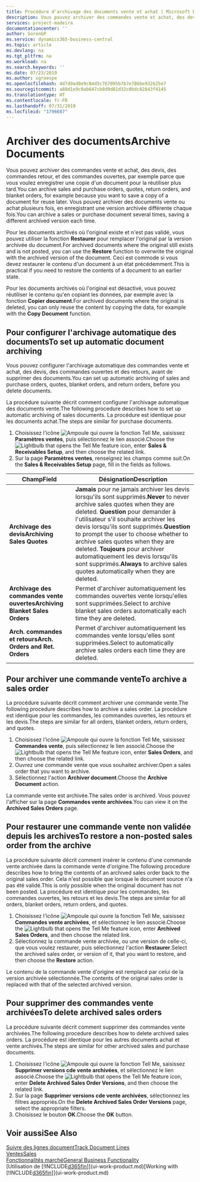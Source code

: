 ```yaml
---
title: Procédure d'archivage des documents vente et achat | Microsoft Docs
description: Vous pouvez archiver des commandes vente et achat, des devis, des retours et des commandes ouvertes, et vous pouvez utiliser le document archivé pour recréer le document d'origine.
services: project-madeira
documentationcenter: ''
author: SorenGP
ms.service: dynamics365-business-central
ms.topic: article
ms.devlang: na
ms.tgt_pltfrm: na
ms.workload: na
ms.search.keywords: ''
ms.date: 07/23/2019
ms.author: sgroespe
ms.openlocfilehash: 4d7d9ad0e9c84d5c767095b7b7e786be932625e7
ms.sourcegitcommit: a88d1e9c0ab647cb8d9d81d32c0bdc82843f4145
ms.translationtype: HT
ms.contentlocale: fr-FR
ms.lasthandoff: 07/31/2019
ms.locfileid: "1796687"
---
```

# <a name="archive-documents"></a><span data-ttu-id="ca6e5-103">Archiver des documents</span><span class="sxs-lookup"><span data-stu-id="ca6e5-103">Archive Documents</span></span>
<span data-ttu-id="ca6e5-104">Vous pouvez archiver des commandes vente et achat, des devis, des commandes retour, et des commandes ouvertes, par exemple parce que vous voulez enregistrer une copie d'un document pour la réutiliser plus tard.</span><span class="sxs-lookup"><span data-stu-id="ca6e5-104">You can archive sales and purchase orders, quotes, return orders, and blanket orders, for example because you want to save a copy of a document for reuse later.</span></span> <span data-ttu-id="ca6e5-105">Vous pouvez archiver des documents vente ou achat plusieurs fois, en enregistrant une version archivée différente chaque fois.</span><span class="sxs-lookup"><span data-stu-id="ca6e5-105">You can archive a sales or purchase document several times, saving a different archived version each time.</span></span>

<span data-ttu-id="ca6e5-106">Pour les documents archivés où l'original existe et n'est pas validé, vous pouvez utiliser la fonction **Restaurer** pour remplacer l'original par la version archivée du document.</span><span class="sxs-lookup"><span data-stu-id="ca6e5-106">For archived documents where the original still exists and is not posted, you can use the **Restore** function to overwrite the original with the archived version of the document.</span></span> <span data-ttu-id="ca6e5-107">Ceci est commode si vous devez restaurer le contenu d'un document à un état précédemment.</span><span class="sxs-lookup"><span data-stu-id="ca6e5-107">This is practical if you need to restore the contents of a document to an earlier state.</span></span>

<span data-ttu-id="ca6e5-108">Pour les documents archivés où l'original est désactivé, vous pouvez réutiliser le contenu qu'en copiant les données, par exemple avec la fonction **Copier document**.</span><span class="sxs-lookup"><span data-stu-id="ca6e5-108">For archived documents where the original is deleted, you can only reuse the content by copying the data, for example with the **Copy Document** function.</span></span>   

## <a name="to-set-up-automatic-document-archiving"></a><span data-ttu-id="ca6e5-109">Pour configurer l'archivage automatique des documents</span><span class="sxs-lookup"><span data-stu-id="ca6e5-109">To set up automatic document archiving</span></span>  
<span data-ttu-id="ca6e5-110">Vous pouvez configurer l'archivage automatique des commandes vente et achat, des devis, des commandes ouvertes et des retours, avant de supprimer des documents.</span><span class="sxs-lookup"><span data-stu-id="ca6e5-110">You can set up automatic archiving of sales and purchase orders, quotes, blanket orders, and return orders, before you delete documents.</span></span>

<span data-ttu-id="ca6e5-111">La procédure suivante décrit comment configurer l'archivage automatique des documents vente.</span><span class="sxs-lookup"><span data-stu-id="ca6e5-111">The following procedure describes how to set up automatic archiving of sales documents.</span></span> <span data-ttu-id="ca6e5-112">La procédure est identique pour les documents achat.</span><span class="sxs-lookup"><span data-stu-id="ca6e5-112">The steps are similar for purchase documents.</span></span>
1.  <span data-ttu-id="ca6e5-113">Choisissez l'icône ![Ampoule qui ouvre la fonction Tell Me](media/ui-search/search_small.png "Dites-moi ce que vous voulez faire"), saisissez **Paramètres ventes**, puis sélectionnez le lien associé.</span><span class="sxs-lookup"><span data-stu-id="ca6e5-113">Choose the ![Lightbulb that opens the Tell Me feature](media/ui-search/search_small.png "Tell me what you want to do") icon, enter **Sales & Receivables Setup**, and then choose the related link.</span></span>
2. <span data-ttu-id="ca6e5-114">Sur la page **Paramètres ventes**, renseignez les champs comme suit.</span><span class="sxs-lookup"><span data-stu-id="ca6e5-114">On the **Sales & Receivables Setup** page, fill in the fields as follows.</span></span>

|<span data-ttu-id="ca6e5-115">Champ</span><span class="sxs-lookup"><span data-stu-id="ca6e5-115">Field</span></span>|<span data-ttu-id="ca6e5-116">Désignation</span><span class="sxs-lookup"><span data-stu-id="ca6e5-116">Description</span></span>|
|-----|-----------|
|<span data-ttu-id="ca6e5-117">**Archivage des devis**</span><span class="sxs-lookup"><span data-stu-id="ca6e5-117">**Archiving Sales Quotes**</span></span>|<span data-ttu-id="ca6e5-118">**Jamais** pour ne jamais archiver les devis lorsqu'ils sont supprimés.</span><span class="sxs-lookup"><span data-stu-id="ca6e5-118">**Never** to never archive sales quotes when they are deleted.</span></span> <span data-ttu-id="ca6e5-119">**Question** pour demander à l'utilisateur s'il souhaite archiver les devis lorsqu'ils sont supprimés.</span><span class="sxs-lookup"><span data-stu-id="ca6e5-119">**Question** to prompt the user to choose whether to archive sales quotes when they are deleted.</span></span> <span data-ttu-id="ca6e5-120">**Toujours** pour archiver automatiquement les devis lorsqu'ils sont supprimés.</span><span class="sxs-lookup"><span data-stu-id="ca6e5-120">**Always** to archive sales quotes automatically when they are deleted.</span></span>|
|<span data-ttu-id="ca6e5-121">**Archivage des commandes vente ouvertes**</span><span class="sxs-lookup"><span data-stu-id="ca6e5-121">**Archiving Blanket Sales Orders**</span></span>|<span data-ttu-id="ca6e5-122">Permet d'archiver automatiquement les commandes ouvertes vente lorsqu'elles sont supprimées.</span><span class="sxs-lookup"><span data-stu-id="ca6e5-122">Select to archive blanket sales orders automatically each time they are deleted.</span></span>|
|<span data-ttu-id="ca6e5-123">**Arch. commandes et retours**</span><span class="sxs-lookup"><span data-stu-id="ca6e5-123">**Arch. Orders and Ret. Orders**</span></span>|<span data-ttu-id="ca6e5-124">Permet d'archiver automatiquement les commandes vente lorsqu'elles sont supprimées.</span><span class="sxs-lookup"><span data-stu-id="ca6e5-124">Select to automatically archive sales orders each time they are deleted.</span></span>|

## <a name="to-archive-a-sales-order"></a><span data-ttu-id="ca6e5-125">Pour archiver une commande vente</span><span class="sxs-lookup"><span data-stu-id="ca6e5-125">To archive a sales order</span></span>
<span data-ttu-id="ca6e5-126">La procédure suivante décrit comment archiver une commande vente.</span><span class="sxs-lookup"><span data-stu-id="ca6e5-126">The following procedure describes how to archive a sales order.</span></span> <span data-ttu-id="ca6e5-127">La procédure est identique pour les commandes, les commandes ouvertes, les retours et les devis.</span><span class="sxs-lookup"><span data-stu-id="ca6e5-127">The steps are similar for all orders, blanket orders, return orders, and quotes.</span></span>

1.  <span data-ttu-id="ca6e5-128">Choisissez l'icône ![Ampoule qui ouvre la fonction Tell Me](media/ui-search/search_small.png "Dites-moi ce que vous voulez faire"), saisissez **Commandes vente**, puis sélectionnez le lien associé.</span><span class="sxs-lookup"><span data-stu-id="ca6e5-128">Choose the ![Lightbulb that opens the Tell Me feature](media/ui-search/search_small.png "Tell me what you want to do") icon, enter **Sales Orders**, and then choose the related link.</span></span>  
2.  <span data-ttu-id="ca6e5-129">Ouvrez une commande vente que vous souhaitez archiver.</span><span class="sxs-lookup"><span data-stu-id="ca6e5-129">Open a sales order that you want to archive.</span></span>  
3.  <span data-ttu-id="ca6e5-130">Sélectionnez l'action **Archiver document**.</span><span class="sxs-lookup"><span data-stu-id="ca6e5-130">Choose the **Archive Document** action.</span></span>

<span data-ttu-id="ca6e5-131">La commande vente est archivée.</span><span class="sxs-lookup"><span data-stu-id="ca6e5-131">The sales order is archived.</span></span> <span data-ttu-id="ca6e5-132">Vous pouvez l'afficher sur la page **Commandes vente archivées**.</span><span class="sxs-lookup"><span data-stu-id="ca6e5-132">You can view it on the **Archived Sales Orders** page.</span></span>

## <a name="to-restore-a-non-posted-sales-order-from-the-archive"></a><span data-ttu-id="ca6e5-133">Pour restaurer une commande vente non validée depuis les archives</span><span class="sxs-lookup"><span data-stu-id="ca6e5-133">To restore a non-posted sales order from the archive</span></span>
<span data-ttu-id="ca6e5-134">La procédure suivante décrit comment insérer le contenu d'une commande vente archivée dans la commande vente d'origine.</span><span class="sxs-lookup"><span data-stu-id="ca6e5-134">The following procedure describes how to bring the contents of an archived sales order back to the original sales order.</span></span> <span data-ttu-id="ca6e5-135">Cela n'est possible que lorsque le document source n'a pas été validé.</span><span class="sxs-lookup"><span data-stu-id="ca6e5-135">This is only possible when the original document has not been posted.</span></span> <span data-ttu-id="ca6e5-136">La procédure est identique pour les commandes, les commandes ouvertes, les retours et les devis.</span><span class="sxs-lookup"><span data-stu-id="ca6e5-136">The steps are similar for all orders, blanket orders, return orders, and quotes.</span></span>

1. <span data-ttu-id="ca6e5-137">Choisissez l'icône ![Ampoule qui ouvre la fonction Tell Me](media/ui-search/search_small.png "Dites-moi ce que vous voulez faire"), saisissez **Commandes vente archivées**, et sélectionnez le lien associé.</span><span class="sxs-lookup"><span data-stu-id="ca6e5-137">Choose the ![Lightbulb that opens the Tell Me feature](media/ui-search/search_small.png "Tell me what you want to do") icon, enter **Archived Sales Orders**, and then choose the related link.</span></span>
2. <span data-ttu-id="ca6e5-138">Sélectionnez la commande vente archivée, ou une version de celle-ci, que vous voulez restaurer, puis sélectionnez l'action **Restaurer**.</span><span class="sxs-lookup"><span data-stu-id="ca6e5-138">Select the archived sales order, or version of it, that you want to restore, and then choose the **Restore** action.</span></span>  

<span data-ttu-id="ca6e5-139">Le contenu de la commande vente d'origine est remplacé par celui de la version archivée sélectionnée.</span><span class="sxs-lookup"><span data-stu-id="ca6e5-139">The contents of the original sales order is replaced with that of the selected archived version.</span></span>

## <a name="to-delete-archived-sales-orders"></a><span data-ttu-id="ca6e5-140">Pour supprimer des commandes vente archivées</span><span class="sxs-lookup"><span data-stu-id="ca6e5-140">To delete archived sales orders</span></span>
<span data-ttu-id="ca6e5-141">La procédure suivante décrit comment supprimer des commandes vente archivées.</span><span class="sxs-lookup"><span data-stu-id="ca6e5-141">The following procedure describes how to delete archived sales orders.</span></span> <span data-ttu-id="ca6e5-142">La procédure est identique pour les autres documents achat et vente archivés.</span><span class="sxs-lookup"><span data-stu-id="ca6e5-142">The steps are similar for other archived sales and purchase documents.</span></span>

1.  <span data-ttu-id="ca6e5-143">Choisissez l'icône ![Ampoule qui ouvre la fonction Tell Me](media/ui-search/search_small.png "Dites-moi ce que vous voulez faire"), saisissez **Supprimer versions cde vente archivées**, et sélectionnez le lien associé.</span><span class="sxs-lookup"><span data-stu-id="ca6e5-143">Choose the ![Lightbulb that opens the Tell Me feature](media/ui-search/search_small.png "Tell me what you want to do") icon, enter **Delete Archived Sales Order Versions**, and then choose the related link.</span></span>  
2.  <span data-ttu-id="ca6e5-144">Sur la page **Supprimer versions cde vente archivées**, sélectionnez les filtres appropriés.</span><span class="sxs-lookup"><span data-stu-id="ca6e5-144">On the **Delete Archived Sales Order Versions** page, select the appropriate filters.</span></span>  
3.  <span data-ttu-id="ca6e5-145">Choisissez le bouton **OK**.</span><span class="sxs-lookup"><span data-stu-id="ca6e5-145">Choose the **OK** button.</span></span>

## <a name="see-also"></a><span data-ttu-id="ca6e5-146">Voir aussi</span><span class="sxs-lookup"><span data-stu-id="ca6e5-146">See Also</span></span>
[<span data-ttu-id="ca6e5-147">Suivre des lignes document</span><span class="sxs-lookup"><span data-stu-id="ca6e5-147">Track Document Lines</span></span>](across-how-to-track-document-lines.md)  
[<span data-ttu-id="ca6e5-148">Ventes</span><span class="sxs-lookup"><span data-stu-id="ca6e5-148">Sales</span></span>](sales-manage-sales.md)  
[<span data-ttu-id="ca6e5-149">Fonctionnalités marché</span><span class="sxs-lookup"><span data-stu-id="ca6e5-149">General Business Functionality</span></span>](ui-across-business-areas.md)  
<span data-ttu-id="ca6e5-150">[Utilisation de [!INCLUDE[d365fin](includes/d365fin_md.md)]](ui-work-product.md)</span><span class="sxs-lookup"><span data-stu-id="ca6e5-150">[Working with [!INCLUDE[d365fin](includes/d365fin_md.md)]](ui-work-product.md)</span></span>
